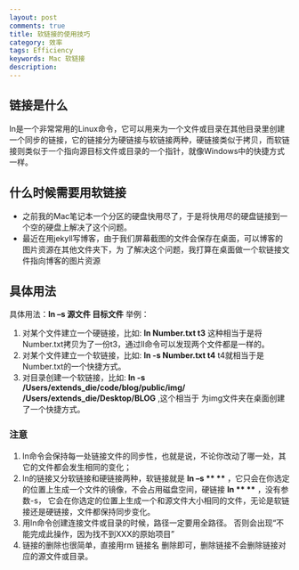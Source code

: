 ```yaml
---
layout: post
comments: true
title: 软链接的使用技巧
category: 效率
tags: Efficiency
keywords: Mac 软链接
description: 
---
```

## 链接是什么
ln是一个非常常用的Linux命令，它可以用来为一个文件或目录在其他目录里创建一个同步的链接，它的链接分为硬链接与软链接两种，硬链接类似于拷贝，而软链接则类似于一个指向源目标文件或目录的一个指针，就像Windows中的快捷方式一样。

## 什么时候需要用软链接
* 之前我的Mac笔记本一个分区的硬盘快用尽了，于是将快用尽的硬盘链接到一个空的硬盘上解决了这个问题。
* 最近在用jekyll写博客，由于我们屏幕截图的文件会保存在桌面，可以博客的图片资源在其他文件夹下，为
  了解决这个问题，我打算在桌面做一个软链接文件指向博客的图片资源

## 具体用法
具体用法：__ln –s 源文件 目标文件__
举例：

1. 对某个文件建立一个硬链接，比如: __ln Number.txt t3__ 这种相当于是将Number.txt拷贝为了一份t3，通过ll命令可以发现两个文件都是一样的。
2. 对某个文件建立一个软链接，比如: __ln -s Number.txt t4__ t4就相当于是Number.txt的一个快捷方式。
3. 对目录创建一个软链接，比如: __ln -s /Users/extends_die/code/blog/public/img/ /Users/extends_die/Desktop/BLOG__ ,这个相当于
   为img文件夹在桌面创建了一个快捷方式。



### 注意
1. ln命令会保持每一处链接文件的同步性，也就是说，不论你改动了哪一处，其它的文件都会发生相同的变化；
2. ln的链接又分软链接和硬链接两种，软链接就是 __ln –s ** **__ ，它只会在你选定的位置上生成一个文件的镜像，不会占用磁盘空间，硬链接 __ln ** **__ ，没有参数-s， 它会在你选定的位置上生成一个和源文件大小相同的文件，无论是软链接还是硬链接，文件都保持同步变化。
3. 用ln命令创建连接文件或目录的时候，路径一定要用全路径。 否则会出现“不能完成此操作，因为找不到XXX的原始项目”
4. 链接的删除也很简单，直接用rm 链接名 删除即可，删除链接不会删除链接对应的源文件或目录。


